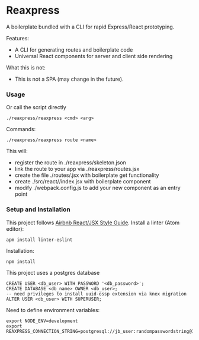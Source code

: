 # Reaxpress

A boilerplate bundled with a CLI for rapid Express/React prototyping.

Features:

 - A CLI for generating routes and boilerplate code
 - Universal React components for server and client side rendering

What this is not:

 - This is not a SPA (may change in the future).

### Usage

Or call the script directly

    ./reaxpress/reaxpress <cmd> <arg>

Commands:

    ./reaxpress/reaxpress route <name>

This will:
 - register the route in ./reaxpress/skeleton.json
 - link the route to your app via ./reaxpress/routes.jsx
 - create the file ./routes/<name>.jsx with boilerplate get functionality
 - create ./src/react/<name>/index.jsx with boilerplate component
 - modify ./webpack.config.js to add your new component as an entry point

### Setup and Installation

This project follows [Airbnb React/JSX Style Guide](https://github.com/airbnb/javascript/tree/master/react). Install a linter (Atom editor):

    apm install linter-eslint

Installation:

    npm install

This project uses a postgres database

    CREATE USER <db_user> WITH PASSWORD '<db_password>';
    CREATE DATABASE <db_name> OWNER <db_user>;
    -- need privileges to install uuid-ossp extension via knex migration
    ALTER USER <db_user> WITH SUPERUSER;

Need to define environment variables:

    export NODE_ENV=development
    export REAXPRESS_CONNECTION_STRING=postgresql://jb_user:randompasswordstring@127.0.0.1:5432/jb_database
